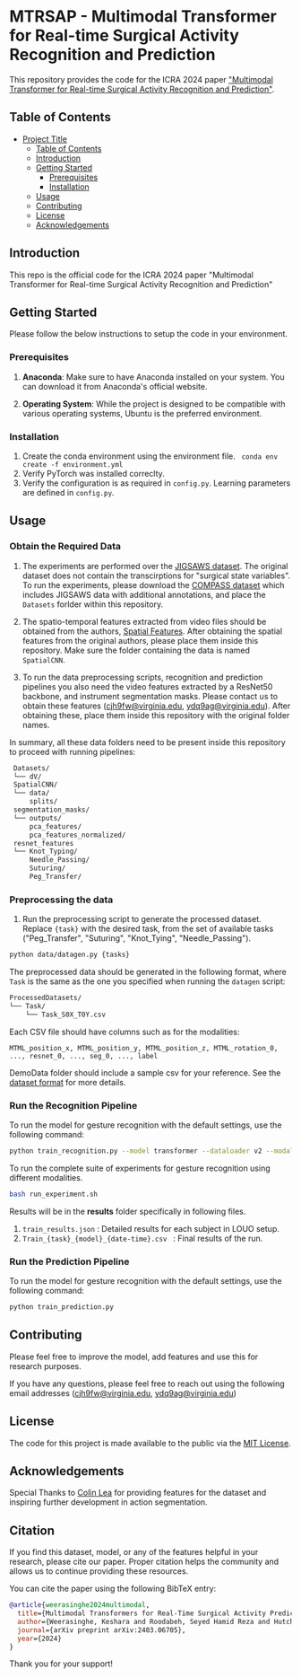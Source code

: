 # MTRSAP - Multimodal Transformer for Real-time Surgical Activity Recognition and Prediction

This repository provides the code for the ICRA 2024 paper ["Multimodal Transformer for Real-time Surgical Activity Recognition and Prediction"](https://arxiv.org/pdf/2403.06705).

## Table of Contents

- [Project Title](#project-title)
  - [Table of Contents](#table-of-contents)
  - [Introduction](#introduction)
  - [Getting Started](#getting-started)
    - [Prerequisites](#prerequisites)
    - [Installation](#installation)
  - [Usage](#usage)
  - [Contributing](#contributing)
  - [License](#license)
  - [Acknowledgements](#acknowledgements)

## Introduction

This repo is the official code for the ICRA 2024 paper "Multimodal Transformer for Real-time Surgical Activity Recognition and Prediction"

## Getting Started

Please follow the below instructions to setup the code in your environment.

### Prerequisites

1. **Anaconda**: Make sure to have Anaconda installed on your system. You can download it from Anaconda's official website.

2. **Operating System**: While the project is designed to be compatible with various operating systems, Ubuntu is the preferred environment.


### Installation

1. Create the conda environment using the environment file. ``` conda env create -f environment.yml```
2. Verify PyTorch was installed correclty.
3. Verify the configuration is as required in ```config.py```. Learning parameters are defined in ```config.py```.

## Usage

### Obtain the Required Data

1. The experiments are performed over the [JIGSAWS dataset](https://cirl.lcsr.jhu.edu/research/hmm/datasets/jigsaws_release/). The original dataset does not contain the transcirptions for "surgical state variables". To run the experiments, please download the [COMPASS dataset](https://github.com/UVA-DSA/COMPASS/tree/main) which includes JIGSAWS data with additional annotations, and place the `Datasets` forlder within this repository.

2. The spatio-temporal features extracted from video files should be obtained from the authors, [Spatial Features](https://github.com/colincsl/TemporalConvolutionalNetworks/tree/master). After obtaining the spatial features from the original authors, please place them inside this repository. Make sure the folder containing the data is named `SpatialCNN`.

3. To run the data preprocessing scripts, recognition and prediction pipelines you also need the video features extracted by a ResNet50 backbone, and instrument segmentation masks. Please contact us to obtain these features (cjh9fw@virginia.edu, ydq9ag@virginia.edu). After obtaining these, place them inside this repository with the original folder names.

In summary, all these data folders need to be present inside this repository to proceed with running pipelines:
  ```bash
   Datasets/
   └── dV/
   SpatialCNN/
   └── data/
       splits/
   segmentation_masks/
   └── outputs/
       pca_features/
       pca_features_normalized/
   resnet_features
   └── Knot_Typing/
       Needle_Passing/
       Suturing/
       Peg_Transfer/
   ```

### Preprocessing the data

1. Run the preprocessing script to generate the processed dataset. Replace `{task}` with the desired task, from the set of available tasks ("Peg_Transfer", "Suturing", "Knot_Tying", "Needle_Passing").
```bash
python data/datagen.py {tasks}
```
The preprocessed data should be generated in the following format, where `Task` is the same as the one you specified when running the `datagen` script:
   ```bash
   ProcessedDatasets/
   └── Task/
       └── Task_S0X_T0Y.csv
   ```
   Each CSV file should have columns such as for the modalities:

   ```
   MTML_position_x, MTML_position_y, MTML_position_z, MTML_rotation_0, ..., resnet_0, ..., seg_0, ..., label
   ```  

DemoData folder should include a sample csv for your reference. See the [dataset format](#dataset-format) for more details.


### Run the Recognition Pipeline

To run the model for gesture recognition with the default settings, use the following command:

```bash
python train_recognition.py --model transformer --dataloader v2 --modality 16
```

To run the complete suite of experiments for gesture recognition using different modalities.
```bash
bash run_experiment.sh
```

Results will be in the **results** folder specifically in following files.
1. ```train_results.json``` : Detailed results for each subject in LOUO setup.
2. ```Train_{task}_{model}_{date-time}.csv ``` : Final results of the run.


### Run the Prediction Pipeline

To run the model for gesture recognition with the default settings, use the following command:

```bash
python train_prediction.py
```


## Contributing

Please feel free to improve the model, add features and use this for research purposes.

If you have any questions, please feel free to reach out using the following email addresses (cjh9fw@virginia.edu, ydq9ag@virginia.edu)
## License

The code for this project is made available to the public via the  [MIT License](https://opensource.org/licenses/MIT).

## Acknowledgements

Special Thanks to [Colin Lea](https://github.com/colincsl/TemporalConvolutionalNetworks/tree/master) for providing features for the dataset and inspiring further development in action segmentation. 

## Citation
If you find this dataset, model, or any of the features helpful in your research, please cite our paper. Proper citation helps the community and allows us to continue providing these resources.

You can cite the paper using the following BibTeX entry:

```bibtex
@article{weerasinghe2024multimodal,
  title={Multimodal Transformers for Real-Time Surgical Activity Prediction},
  author={Weerasinghe, Keshara and Roodabeh, Seyed Hamid Reza and Hutchinson, Kay and Alemzadeh, Homa},
  journal={arXiv preprint arXiv:2403.06705},
  year={2024}
}
```
Thank you for your support!



